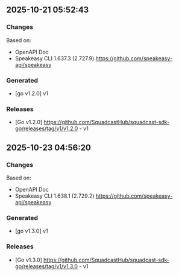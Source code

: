 

## 2025-10-21 05:52:43
### Changes
Based on:
- OpenAPI Doc  
- Speakeasy CLI 1.637.3 (2.727.9) https://github.com/speakeasy-api/speakeasy
### Generated
- [go v1.2.0] v1
### Releases
- [Go v1.2.0] https://github.com/SquadcastHub/squadcast-sdk-go/releases/tag/v1/v1.2.0 - v1

## 2025-10-23 04:56:20
### Changes
Based on:
- OpenAPI Doc  
- Speakeasy CLI 1.638.1 (2.729.2) https://github.com/speakeasy-api/speakeasy
### Generated
- [go v1.3.0] v1
### Releases
- [Go v1.3.0] https://github.com/SquadcastHub/squadcast-sdk-go/releases/tag/v1/v1.3.0 - v1